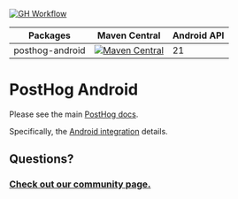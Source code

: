 [![GH Workflow](https://img.shields.io/github/actions/workflow/status/PostHog/posthog-android/build.yml?branch=main)](https://github.com/PostHog/posthog-android/actions)

| Packages                                | Maven Central                                                                                                                                                                                                                        | Android API |
|-----------------------------------------|--------------------------------------------------------------------------------------------------------------------------------------------------------------------------------------------------------------------------------------| ------- |
| posthog-android                          | [![Maven Central](https://maven-badges.herokuapp.com/maven-central/com.posthog/posthog-android/badge.svg)](https://maven-badges.herokuapp.com/maven-central/com.posthog/posthog-android)                                                   | 21 |

# PostHog Android

Please see the main [PostHog docs](https://posthog.com/docs).

Specifically, the [Android integration](https://posthog.com/docs/integrations/android-integration) details.

## Questions?

### [Check out our community page.](https://posthog.com/posts)
